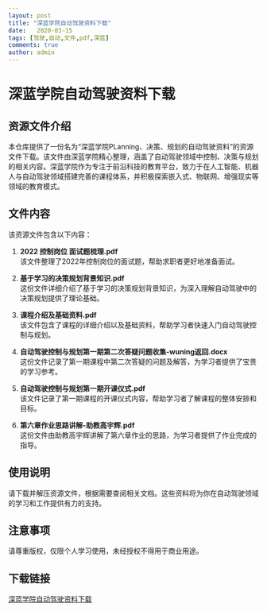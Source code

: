 ```yaml
---
layout: post
title: "深蓝学院自动驾驶资料下载"
date:   2020-03-15
tags: [驾驶,自动,文件,pdf,深蓝]
comments: true
author: admin
---
```

# 深蓝学院自动驾驶资料下载

## 资源文件介绍

本仓库提供了一份名为“深蓝学院PLanning、决策、规划的自动驾驶资料”的资源文件下载。该文件由深蓝学院精心整理，涵盖了自动驾驶领域中控制、决策与规划的相关内容。深蓝学院作为专注于前沿科技的教育平台，致力于在人工智能、机器人与自动驾驶领域搭建完善的课程体系，并积极探索嵌入式、物联网、增强现实等领域的教育模式。

## 文件内容

该资源文件包含以下内容：

1. **2022 控制岗位 面试题梳理.pdf**  
   该文件整理了2022年控制岗位的面试题，帮助求职者更好地准备面试。

2. **基于学习的决策规划背景知识.pdf**  
   这份文件详细介绍了基于学习的决策规划背景知识，为深入理解自动驾驶中的决策规划提供了理论基础。

3. **课程介绍及基础资料.pdf**  
   该文件包含了课程的详细介绍以及基础资料，帮助学习者快速入门自动驾驶控制与规划。

4. **自动驾驶控制与规划第一期第二次答疑问题收集-wuning返回.docx**  
   这份文件记录了第一期课程中第二次答疑的问题及解答，为学习者提供了宝贵的学习参考。

5. **自动驾驶控制与规划第一期开课仪式.pdf**  
   该文件记录了第一期课程的开课仪式内容，帮助学习者了解课程的整体安排和目标。

6. **第六章作业思路讲解-助教高宇辉.pdf**  
   这份文件由助教高宇辉讲解了第六章作业的思路，为学习者提供了作业完成的指导。

## 使用说明

请下载并解压资源文件，根据需要查阅相关文档。这些资料将为你在自动驾驶领域的学习和工作提供有力的支持。

## 注意事项

请尊重版权，仅限个人学习使用，未经授权不得用于商业用途。

## 下载链接

[深蓝学院自动驾驶资料下载](https://pan.quark.cn/s/bd0021eacb40)